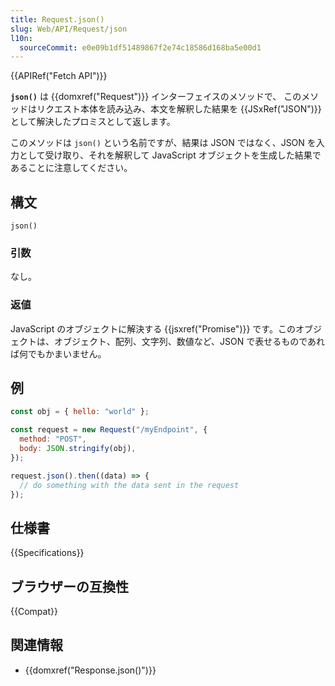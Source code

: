 ```yaml
---
title: Request.json()
slug: Web/API/Request/json
l10n:
  sourceCommit: e0e09b1df51489867f2e74c18586d168ba5e00d1
---
```


{{APIRef("Fetch API")}}

**`json()`** は {{domxref("Request")}} インターフェイスのメソッドで、
このメソッドはリクエスト本体を読み込み、本文を解釈した結果を {{JSxRef("JSON")}} として解決したプロミスとして返します。

このメソッドは `json()` という名前ですが、結果は JSON ではなく、JSON を入力として受け取り、それを解釈して JavaScript オブジェクトを生成した結果であることに注意してください。

## 構文

```js-nolint
json()
```

### 引数

なし。

### 返値

JavaScript のオブジェクトに解決する {{jsxref("Promise")}} です。このオブジェクトは、オブジェクト、配列、文字列、数値など、JSON で表せるものであれば何でもかまいません。

## 例

```js
const obj = { hello: "world" };

const request = new Request("/myEndpoint", {
  method: "POST",
  body: JSON.stringify(obj),
});

request.json().then((data) => {
  // do something with the data sent in the request
});
```

## 仕様書

{{Specifications}}

## ブラウザーの互換性

{{Compat}}

## 関連情報

- {{domxref("Response.json()")}}
